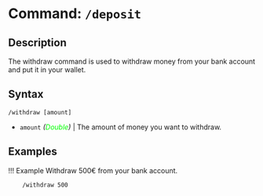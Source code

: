 # **Command:** `/deposit`

## **Description**

The withdraw command is used to withdraw money from your bank account and put it in your wallet.

## **Syntax**

    /withdraw [amount]
    
- `amount` *(<span style="color:lime">Double</span>)* | The amount of money you want to withdraw.

## **Examples**

!!! Example
    Withdraw 500€ from your bank account.

        /withdraw 500